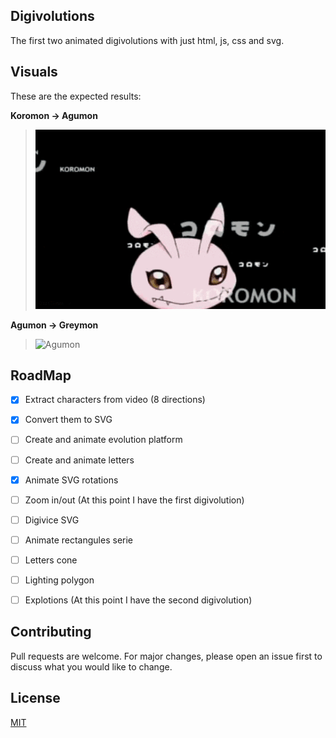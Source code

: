## Digivolutions
The first two animated digivolutions with just html, js, css and svg.

## Visuals

These are the expected results:

**Koromon -> Agumon**
> ![Koromon](https://github.com/AndresSp/digivolutions/blob/main/examples/koromon.gif)

**Agumon -> Greymon**
> ![Agumon](https://github.com/AndresSp/digivolutions/blob/main/examples/agumon.gif)

## RoadMap
- [x] Extract characters from video (8 directions)
- [x] Convert them to SVG
- [ ] Create and animate evolution platform
- [ ] Create and animate letters
- [x] Animate SVG rotations
- [ ] Zoom in/out (At this point I have the first digivolution)
- [ ] Digivice SVG
- [ ] Animate rectangules serie
- [ ] Letters cone
- [ ] Lighting polygon 
- [ ] Explotions (At this point I have the second digivolution)


## Contributing
Pull requests are welcome. For major changes, please open an issue first to discuss what you would like to change.

## License
[MIT](https://choosealicense.com/licenses/mit/)
